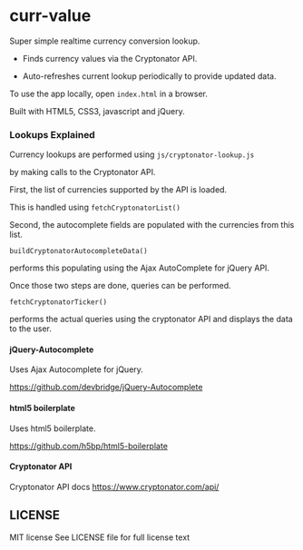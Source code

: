 # curr-value
Super simple realtime currency conversion lookup.

- Finds currency values via the Cryptonator API.

- Auto-refreshes current lookup periodically
to provide updated data.

To use the app locally, open `index.html` in a browser.

Built with HTML5, CSS3, javascript and jQuery.

### Lookups Explained

Currency lookups are performed using
`js/cryptonator-lookup.js`

by making calls to the Cryptonator API.

First, the list of currencies
supported by the API is loaded.

This is handled using
`fetchCryptonatorList()`

Second, the autocomplete fields are populated
with the currencies from this list.

`buildCryptonatorAutocompleteData()`

performs this populating using
the Ajax AutoComplete for jQuery API.

Once those two steps are done,
queries can be performed.

`fetchCryptonatorTicker()`

performs the actual queries
using the cryptonator API and displays
the data to the user.


#### jQuery-Autocomplete

Uses Ajax Autocomplete for jQuery.

https://github.com/devbridge/jQuery-Autocomplete

#### html5 boilerplate

Uses html5 boilerplate.

https://github.com/h5bp/html5-boilerplate

#### Cryptonator API

Cryptonator API docs
https://www.cryptonator.com/api/

## LICENSE

MIT license
See LICENSE file for full license text